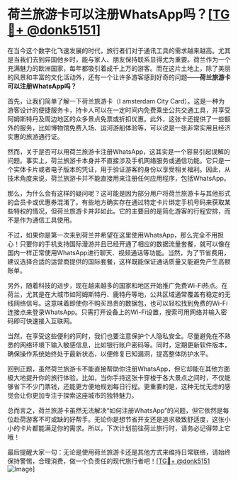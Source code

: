 # 荷兰旅游卡可以注册WhatsApp吗？[[TG💪+ @donk5151](https://t.me/s/donk5151)]

在当今这个数字化飞速发展的时代，旅行者们对于通讯工具的需求越来越高。尤其是当我们去到异国他乡时，能与家人、朋友保持联系显得尤为重要。荷兰作为一个充满魅力的欧洲国家，每年都吸引着成千上万的游客。而在这片土地上，除了美丽的风景和丰富的文化活动外，还有一个让许多游客感到好奇的问题——**荷兰旅游卡可以注册WhatsApp吗？**

首先，让我们简单了解一下荷兰旅游卡（I amsterdam City Card）。这是一种为游客设计的便捷服务卡，持卡人可以在一定时间内免费乘坐公共交通工具，并享受阿姆斯特丹及周边地区的众多景点免票或折扣优惠。此外，这张卡还提供了一些额外的服务，比如博物馆免费入场、运河游船体验等，可以说是一张非常实用且经济实惠的旅游通行证。

然而，关于是否可以用荷兰旅游卡注册WhatsApp，这其实是一个容易引起误解的问题。事实上，荷兰旅游卡本身并不直接涉及手机网络服务或通信功能。它只是一个实体卡片或者电子版本的凭证，用于验证游客的身份以享受相关福利。因此，从技术角度来说，荷兰旅游卡并不能直接用来注册任何应用程序，包括WhatsApp。

那么，为什么会有这样的疑问呢？这可能是因为部分用户将荷兰旅游卡与其他形式的会员卡或优惠券混淆了。有些地方确实存在通过特定卡片绑定手机号码来获取某些特权的情况，但荷兰旅游卡并非如此。它的主要目的是简化游客的行程安排，而不是作为通信工具使用。

不过，如果你是第一次来到荷兰并希望在这里使用WhatsApp，那么完全不用担心！只要你的手机支持国际漫游并且已经开通了相应的数据流量套餐，就可以像在国内一样正常使用WhatsApp进行聊天、视频通话等功能。当然，为了节省费用，建议选择合适的运营商提供的国际套餐，这样既能保证通话质量又能避免产生高额账单。

另外，随着科技的进步，现在越来越多的国家和地区开始推广免费Wi-Fi热点。在荷兰，尤其是在大城市如阿姆斯特丹、鹿特丹等地，公共区域通常覆盖有稳定的无线网络信号。这意味着即使你不购买昂贵的数据包，也可以轻松找到免费的Wi-Fi连接点来登录WhatsApp。只需打开设备上的Wi-Fi设置，搜索可用网络并输入密码即可快速接入互联网。

当然，在享受这些便利的同时，我们也要注意保护个人隐私安全。尽量避免在不熟悉的网络环境下输入敏感信息，比如银行账户密码等。同时，定期更新软件版本，确保操作系统始终处于最新状态，以便修复已知漏洞，提高整体防护水平。

回到正题，虽然荷兰旅游卡不能直接帮助你注册WhatsApp，但它却能在其他方面极大地提升你的旅行体验。比如，当你手持这张卡穿梭于各大景点之间时，不仅能够省下不少门票钱，还能更方便地规划每日行程。更重要的是，这种无忧无虑的感觉会让你更加专注于探索这座城市的独特魅力。

总而言之，荷兰旅游卡虽然无法解决“如何注册WhatsApp”的问题，但它依然是每位赴荷游客不可或缺的好帮手。无论你是想节省开支还是追求极致舒适度，这张小小的卡片都能满足你的需求。所以，下次计划前往荷兰旅行时，请务必记得带上它哦！

最后提醒大家一句：无论是使用荷兰旅游卡还是其他方式来维持日常联络，请始终保持警惕，合理消费，做一个负责任的现代旅行者吧！[[TG💪+ @donk5151](https://t.me/s/donk5151) ![Image](https://i.postimg.cc/rwNCRYN7/Snipaste-2025-04-30-17-27-05.png)]